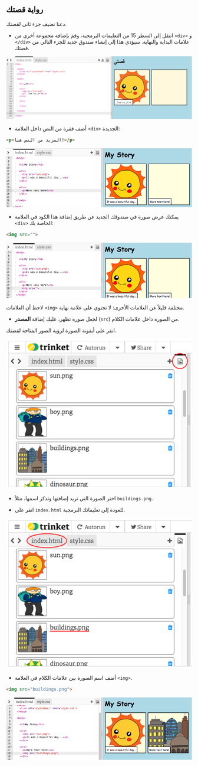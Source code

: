 ## رواية قصتك

دعنا نضيف جزء ثاني لقصتك.

+ انتقل إلى السطر 15 من التعليمات البرمجية، وقم بإضافة مجموعة أخرى من `<div>` و ` </div>` علامات البداية والنهاية. سيؤدي هذا إلى إنشاء صندوق جديد للجزء التالي من قصتك.

![لقطة شاشة](images/story-div.png)

+ أضف فقرة من النص داخل العلامة `<div>` الجديدة:

```html
<p>المزيد من النص هنا!</p>
```

![لقطة شاشة](images/story-paragraph.png)

+ يمكنك عرض صورة في صندوقك الجديد عن طريق إضافة هذا الكود في العلامة `<div>` الخاصة بك:

```html
<img src="">
```

![لقطة الشاشة](images/story-img-tag.png)

لاحظ أن العلامات `<img>` مختلفة قليلاً عن العلامات الأخرى: لا تحتوي على علامة نهاية.

+ لجعل صورة تظهر، عليك إضافة **المصدر** (`src`) من الصورة داخل علامات الكلام.

انقر على أيقونة الصورة لرؤية الصور المتاحة لقصتك.

![لقطة الشاشة](images/story-see-images.png)

+ اختر الصورة التي تريد إضافتها وتذكر اسمها، مثلاً `buildings.png`.

+ انقر على ` index.html ` للعودة إلى تعليماتك البرمجية.

![لقطة الشاشة](images/story-image-name.png)

+ أضف اسم الصورة بين علامات الكلام في العلامة `<img>`.

```html
<img src="buildings.png">
```

![لقطة الشاشة](images/story-image-name-add.png)